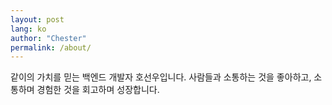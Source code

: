 ```yaml
---
layout: post
lang: ko
author: "Chester"
permalink: /about/
---
```


같이의 가치를 믿는 백엔드 개발자 호선우입니다.
사람들과 소통하는 것을 좋아하고, 소통하며 경험한 것을 회고하며 성장합니다.
